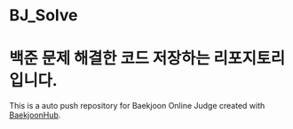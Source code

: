 # BJ_Solve
# 백준 문제 해결한 코드 저장하는 리포지토리입니다.
This is a auto push repository for Baekjoon Online Judge created with [BaekjoonHub](https://github.com/BaekjoonHub/BaekjoonHub).
